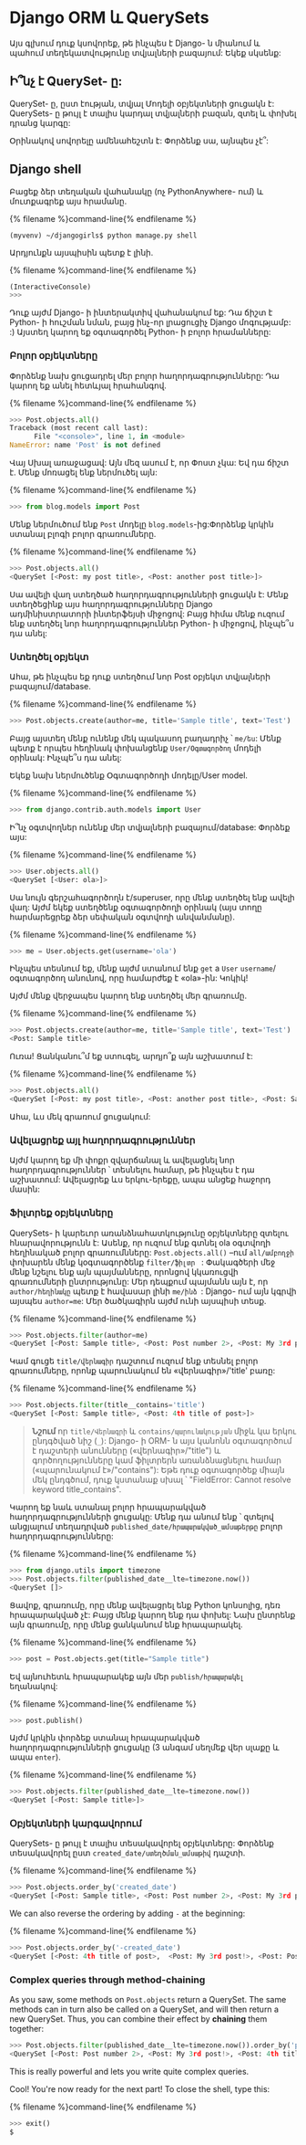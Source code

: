 # Django ORM և QuerySets

Այս գլխում դուք կսովորեք, թե ինչպես է Django- ն միանում և պահում տեղեկատվությունը տվյալների բազայում: Եկեք սկսենք:

## Ի՞նչ է QuerySet- ը:

QuerySet- ը, ըստ էության, տվյալ Մոդելի օբյեկտների ցուցակն է: QuerySets- ը թույլ է տալիս կարդալ տվյալների բազան, զտել և փոխել դրանց կարգը:

Օրինակով սովորելը ամենահեշտն է: Փորձենք սա, այնպես չէ՞:

## Django shell

Բացեք ձեր տեղական վահանակը (ոչ PythonAnywhere- ում) և մուտքագրեք այս հրամանը.

{% filename %}command-line{% endfilename %}

    (myvenv) ~/djangogirls$ python manage.py shell
    

Արդյունքն այսպիսին պետք է լինի.

{% filename %}command-line{% endfilename %}

```python
(InteractiveConsole)
>>>
```

Դուք այժմ Django- ի ինտերակտիվ վահանակում եք: Դա ճիշտ է Python- ի հուշման նման, բայց ինչ-որ լրացուցիչ Django մոգությամբ: :) Այստեղ կարող եք օգտագործել Python- ի բոլոր հրամանները:

### Բոլոր օբյեկտները

Փորձենք նախ ցուցադրել մեր բոլոր հաղորդագրությունները: Դա կարող եք անել հետևյալ հրահանգով.

{% filename %}command-line{% endfilename %}

```python
>>> Post.objects.all()
Traceback (most recent call last):
      File "<console>", line 1, in <module>
NameError: name 'Post' is not defined
```

Վայ Սխալ առաջացավ: Այն մեզ ասում է, որ Փոստ չկա: Եվ դա ճիշտ է. Մենք մոռացել ենք ներմուծել այն:

{% filename %}command-line{% endfilename %}

```python
>>> from blog.models import Post
```

Մենք ներմուծում ենք `Post` մոդելը `blog.models`-ից:Փորձենք կրկին ստանալ բլոգի բոլոր գրառումները.

{% filename %}command-line{% endfilename %}

```python
>>> Post.objects.all()
<QuerySet [<Post: my post title>, <Post: another post title>]>
```

Սա ավելի վաղ ստեղծած հաղորդագրությունների ցուցակն է: Մենք ստեղծեցինք այս հաղորդագրությունները Django ադմինիստրատորի ինտերֆեյսի միջոցով: Բայց հիմա մենք ուզում ենք ստեղծել նոր հաղորդագրություններ Python- ի միջոցով, ինչպե՞ս դա անել:

### Ստեղծել օբյեկտ

Ահա, թե ինչպես եք դուք ստեղծում նոր Post օբյեկտ տվյալների բազայում/database.

{% filename %}command-line{% endfilename %}

```python
>>> Post.objects.create(author=me, title='Sample title', text='Test')
```

Բայց այստեղ մենք ունենք մեկ պակասող բաղադրիչ ՝ `me/ես`: Մենք պետք է որպես հեղինակ փոխանցենք `User/Օգտագործող` մոդելի օրինակ: Ինչպե՞ս դա անել:

Եկեք նախ ներմուծենք Օգտագործողի մոդելը/User model.

{% filename %}command-line{% endfilename %}

```python
>>> from django.contrib.auth.models import User
```

Ի՞նչ օգտվողներ ունենք մեր տվյալների բազայում/database: Փորձեք այս:

{% filename %}command-line{% endfilename %}

```python
>>> User.objects.all()
<QuerySet [<User: ola>]>
```

Սա նույն գերշահագործողն է/superuser, որը մենք ստեղծել ենք ավելի վաղ: Այժմ եկեք ստեղծենք օգտագործողի օրինակ (այս տողը հարմարեցրեք ձեր սեփական օգտվողի անվանմանը).

{% filename %}command-line{% endfilename %}

```python
>>> me = User.objects.get(username='ola')
```

Ինչպես տեսնում եք, մենք այժմ ստանում ենք `get` a `User` `username`/օգտագործող անունով, որը համարժեք է «ola»-ին: Կոկիկ! 

Այժմ մենք վերջապես կարող ենք ստեղծել մեր գրառումը.

{% filename %}command-line{% endfilename %}

```python
>>> Post.objects.create(author=me, title='Sample title', text='Test')
<Post: Sample title>
```

Ուռա! Ցանկանու՞մ եք ստուգել, ​​արդյո՞ք այն աշխատում է:

{% filename %}command-line{% endfilename %}

```python
>>> Post.objects.all()
<QuerySet [<Post: my post title>, <Post: another post title>, <Post: Sample title>]>
```

Ահա, ևս մեկ գրառում ցուցակում:

### Ավելացրեք այլ հաղորդագրություններ

Այժմ կարող եք մի փոքր զվարճանալ և ավելացնել նոր հաղորդագրություններ ՝ տեսնելու համար, թե ինչպես է դա աշխատում: Ավելացրեք ևս երկու-երեքը, ապա անցեք հաջորդ մասին:

### Ֆիլտրեք օբյեկտները

QuerySets- ի կարեւոր առանձնահատկությունը օբյեկտները զտելու հնարավորությունն է: Ասենք, որ ուզում ենք գտնել ola օգտվողի հեղինակած բոլոր գրառումնները: `Post.objects.all()` –ում `all/ամբողջի` փոխարեն մենք կօգտագործենք `filter/ֆիլտր ` : Փակագծերի մեջ մենք նշելու ենք այն պայմանները, որոնցով կկառուցվի գրառումների ընտրությունը: Մեր դեպքում պայմանն այն է, որ `author/հեղինակը` պետք է հավասար լինի `me/ինձ `: Django- ում այն կգրվի այսպես `author=me`: Մեր ծածկագիրն այժմ ունի այսպիսի տեսք.

{% filename %}command-line{% endfilename %}

```python
>>> Post.objects.filter(author=me)
<QuerySet [<Post: Sample title>, <Post: Post number 2>, <Post: My 3rd post!>, <Post: 4th title of post>]>
```

Կամ գուցե `title/վերնագիր` դաշտում ուզում ենք տեսնել բոլոր գրառումները, որոնք պարունակում են «վերնագիր»/'title' բառը:

{% filename %}command-line{% endfilename %}

```python
>>> Post.objects.filter(title__contains='title')
<QuerySet [<Post: Sample title>, <Post: 4th title of post>]>
```

> **Նշում** որ `title/Վերնագրի` և `contains/պարունակության` միջև կա երկու ընդգծված նիշ (`_`): Django- ի ORM- ն այս կանոնն օգտագործում է դաշտերի անունները («վերնագիր»/"title") և գործողությունները կամ ֆիլտրերն առանձնացնելու համար («պարունակում է»/"contains"): Եթե ​​դուք օգտագործեք միայն մեկ ընդգծում, դուք կստանաք սխալ ՝ "FieldError: Cannot resolve keyword title_contains".

Կարող եք նաև ստանալ բոլոր հրապարակված հաղորդագրությունների ցուցակը: Մենք դա անում ենք ՝ զտելով անցյալում տեղադրված `published_date/հրապարակված_ամսաթերթը` բոլոր հաղորդագրությունները:

{% filename %}command-line{% endfilename %}

```python
>>> from django.utils import timezone
>>> Post.objects.filter(published_date__lte=timezone.now())
<QuerySet []>
```

Ցավոք, գրառումը, որը մենք ավելացրել ենք Python կոնսոլից, դեռ հրապարակված չէ: Բայց մենք կարող ենք դա փոխել: Նախ ընտրենք այն գրառումը, որը մենք ցանկանում ենք հրապարակել.

{% filename %}command-line{% endfilename %}

```python
>>> post = Post.objects.get(title="Sample title")
```

Եվ այնուհետև հրապարակեք այն մեր `publish/հրապարակել ` եղանակով:

{% filename %}command-line{% endfilename %}

```python
>>> post.publish()
```

Այժմ կրկին փորձեք ստանալ հրապարակված հաղորդագրությունների ցուցակը (3 անգամ սեղմեք վեր սլաքը և ապա `enter`).

{% filename %}command-line{% endfilename %}

```python
>>> Post.objects.filter(published_date__lte=timezone.now())
<QuerySet [<Post: Sample title>]>
```

### Օբյեկտների կարգավորում

QuerySets- ը թույլ է տալիս տեսակավորել օբյեկտները: Փորձենք տեսակավորել ըստ `created_date/ստեղծման_ամսաթիվ` դաշտի.

{% filename %}command-line{% endfilename %}

```python
>>> Post.objects.order_by('created_date')
<QuerySet [<Post: Sample title>, <Post: Post number 2>, <Post: My 3rd post!>, <Post: 4th title of post>]>
```

We can also reverse the ordering by adding `-` at the beginning:

{% filename %}command-line{% endfilename %}

```python
>>> Post.objects.order_by('-created_date')
<QuerySet [<Post: 4th title of post>,  <Post: My 3rd post!>, <Post: Post number 2>, <Post: Sample title>]>
```

### Complex queries through method-chaining

As you saw, some methods on `Post.objects` return a QuerySet. The same methods can in turn also be called on a QuerySet, and will then return a new QuerySet. Thus, you can combine their effect by **chaining** them together:

```python
>>> Post.objects.filter(published_date__lte=timezone.now()).order_by('published_date')
<QuerySet [<Post: Post number 2>, <Post: My 3rd post!>, <Post: 4th title of post>, <Post: Sample title>]>
```

This is really powerful and lets you write quite complex queries.

Cool! You're now ready for the next part! To close the shell, type this:

{% filename %}command-line{% endfilename %}

```python
>>> exit()
$
```